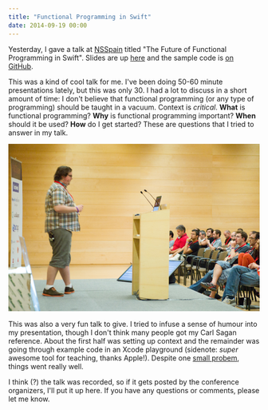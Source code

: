 ```yaml
---
title: "Functional Programming in Swift"
date: 2014-09-19 00:00
---
```


<import><p>Yesterday, I gave a talk at <a href="http://nsspain.com/2014/">NSSpain</a> titled "The Future of Functional Programming in Swift". Slides are up <a href="https://speakerdeck.com/ashfurrow/the-future-of-functional-programming-on-ios">here</a> and the sample code is <a href="https://github.com/AshFurrow/NSSpain2014">on GitHub</a>.</p>
<script async class="speakerdeck-embed" data-id="23ba2bc020c201328c641a1ab62a9337" data-ratio="1.77777777777778" src="//speakerdeck.com/assets/embed.js"></script>

<!-- more -->

<p>This was a kind of cool talk for me. I've been doing 50-60 minute presentations lately, but this was only 30. I had a lot to discuss in a short amount of time: I don't believe that functional programming (or any type of programming) should be taught in a vacuum. Context is <em>critical</em>. <strong>What</strong> is functional programming? <strong>Why</strong> is functional programming important? <strong>When</strong> should it be used? <strong>How</strong> do I get started? These are questions that I tried to answer in my talk. </p>
<img src="/img/import/blog/functional-programming-in-swift/82313B57102E48FEAEF8A9758674BB94.jpg" class="img-responsive"><p>This was also a very fun talk to give. I tried to infuse a sense of humour into my presentation, though I don't think many people got my Carl Sagan reference. About the first half was setting up context and the remainder was going through example code in an Xcode playground (sidenote: <em>super</em> awesome tool for teaching, thanks Apple!). Despite one <a href="https://github.com/AshFurrow/NSSpain2014/issues/2">small probem</a>, things went really well. </p>

<p>I think (?) the talk was recorded, so if it gets posted by the conference organizers, I'll put it up here. If you have any questions or comments, please let me know. </p></import>

